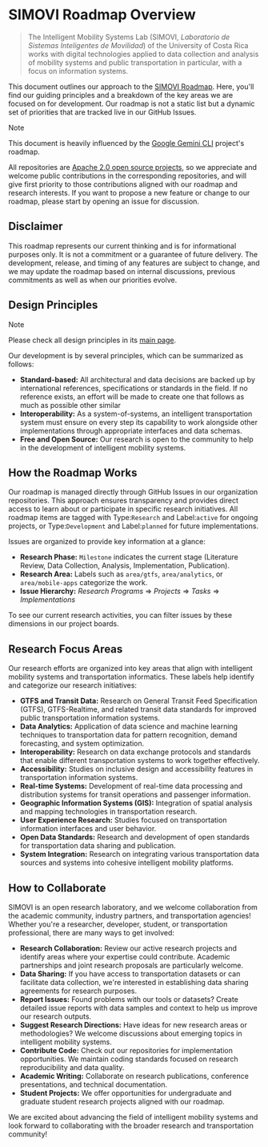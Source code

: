 # SIMOVI Roadmap Overview

> The Intelligent Mobility Systems Lab (SIMOVI, _Laboratorio de Sistemas Inteligentes de Movilidad_) of the University of Costa Rica works with digital technologies applied to data collection and analysis of mobility systems and public transportation in particular, with a focus on information systems.

This document outlines our approach to the [SIMOVI Roadmap](https://github.com/orgs/simovilab/projects/2). Here, you'll find our guiding principles and a breakdown of the key areas we are focused on for development. Our roadmap is not a static list but a dynamic set of priorities that are tracked live in our GitHub Issues.

> [!NOTE]
> This document is heavily influenced by the [Google Gemini CLI](https://github.com/orgs/google-gemini/projects/11/views/21) project's roadmap.

All repositories are [Apache 2.0 open source projects](https://www.apache.org/licenses/LICENSE-2.0), so we appreciate and welcome public contributions in the corresponding repositories, and will give first priority to those contributions aligned with our roadmap and research interests. If you want to propose a new feature or change to our roadmap, please start by opening an issue for discussion.

## Disclaimer

This roadmap represents our current thinking and is for informational purposes only. It is not a commitment or a guarantee of future delivery. The development, release, and timing of any features are subject to change, and we may update the roadmap based on internal discussions, previous commitments as well as when our priorities evolve.

## Design Principles

> [!NOTE]
> Please check all design principles in its [main page](PRINCIPLES.md).

Our development is by several principles, which can be summarized as follows:

- **Standard-based:** All architectural and data decisions are backed up by international references, specifications or standards in the field. If no reference exists, an effort will be made to create one that follows as much as possible other similar
- **Interoperability:** As a system-of-systems, an intelligent transportation system must ensure on every step its capability to work alongside other implementations through appropriate interfaces and data schemas.
- **Free and Open Source:** Our research is open to the community to help in the development of intelligent mobility systems.

## How the Roadmap Works

Our roadmap is managed directly through GitHub Issues in our organization repositories. This approach ensures transparency and provides direct access to learn about or participate in specific research initiatives. All roadmap items are tagged with Type:`Research` and Label:`active` for ongoing projects, or Type:`Development` and Label:`planned` for future implementations.

Issues are organized to provide key information at a glance:

- **Research Phase:** `Milestone` indicates the current stage (Literature Review, Data Collection, Analysis, Implementation, Publication).
- **Research Area:** Labels such as `area/gtfs`, `area/analytics`, or `area/mobile-apps` categorize the work.
- **Issue Hierarchy:** _Research Programs_ => _Projects_ => _Tasks_ => _Implementations_

To see our current research activities, you can filter issues by these dimensions in our project boards.

## Research Focus Areas

Our research efforts are organized into key areas that align with intelligent mobility systems and transportation informatics. These labels help identify and categorize our research initiatives:

- **GTFS and Transit Data:** Research on General Transit Feed Specification (GTFS), GTFS-Realtime, and related transit data standards for improved public transportation information systems.
- **Data Analytics:** Application of data science and machine learning techniques to transportation data for pattern recognition, demand forecasting, and system optimization.
- **Interoperability:** Research on data exchange protocols and standards that enable different transportation systems to work together effectively.
- **Accessibility:** Studies on inclusive design and accessibility features in transportation information systems.
- **Real-time Systems:** Development of real-time data processing and distribution systems for transit operations and passenger information.
- **Geographic Information Systems (GIS):** Integration of spatial analysis and mapping technologies in transportation research.
- **User Experience Research:** Studies focused on transportation information interfaces and user behavior.
- **Open Data Standards:** Research and development of open standards for transportation data sharing and publication.
- **System Integration:** Research on integrating various transportation data sources and systems into cohesive intelligent mobility platforms.

## How to Collaborate

SIMOVI is an open research laboratory, and we welcome collaboration from the academic community, industry partners, and transportation agencies! Whether you're a researcher, developer, student, or transportation professional, there are many ways to get involved:

- **Research Collaboration:** Review our active research projects and identify areas where your expertise could contribute. Academic partnerships and joint research proposals are particularly welcome.
- **Data Sharing:** If you have access to transportation datasets or can facilitate data collection, we're interested in establishing data sharing agreements for research purposes.
- **Report Issues:** Found problems with our tools or datasets? Create detailed issue reports with data samples and context to help us improve our research outputs.
- **Suggest Research Directions:** Have ideas for new research areas or methodologies? We welcome discussions about emerging topics in intelligent mobility systems.
- **Contribute Code:** Check out our repositories for implementation opportunities. We maintain coding standards focused on research reproducibility and data quality.
- **Academic Writing:** Collaborate on research publications, conference presentations, and technical documentation.
- **Student Projects:** We offer opportunities for undergraduate and graduate student research projects aligned with our roadmap.

We are excited about advancing the field of intelligent mobility systems and look forward to collaborating with the broader research and transportation community!
